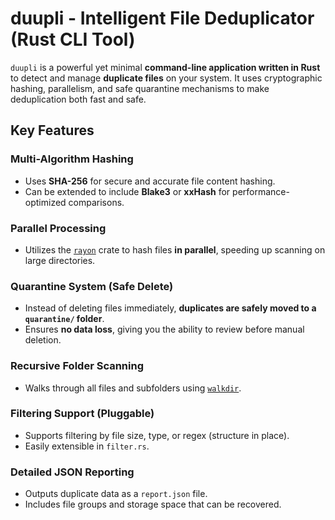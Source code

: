 #  duupli - Intelligent File Deduplicator (Rust CLI Tool)

`duupli` is a powerful yet minimal **command-line application written in Rust** to detect and manage **duplicate files** on your system. It uses cryptographic hashing, parallelism, and safe quarantine mechanisms to make deduplication both fast and safe.

##  Key Features

###  Multi-Algorithm Hashing
- Uses **SHA-256** for secure and accurate file content hashing.
- Can be extended to include **Blake3** or **xxHash** for performance-optimized comparisons.

###  Parallel Processing
- Utilizes the [`rayon`](https://crates.io/crates/rayon) crate to hash files **in parallel**, speeding up scanning on large directories.

###  Quarantine System (Safe Delete)
- Instead of deleting files immediately, **duplicates are safely moved to a `quarantine/` folder**.
- Ensures **no data loss**, giving you the ability to review before manual deletion.

###  Recursive Folder Scanning
- Walks through all files and subfolders using [`walkdir`](https://crates.io/crates/walkdir).

###  Filtering Support (Pluggable)
- Supports filtering by file size, type, or regex (structure in place).
- Easily extensible in `filter.rs`.

###  Detailed JSON Reporting
- Outputs duplicate data as a `report.json` file.
- Includes file groups and storage space that can be recovered.



 
 
